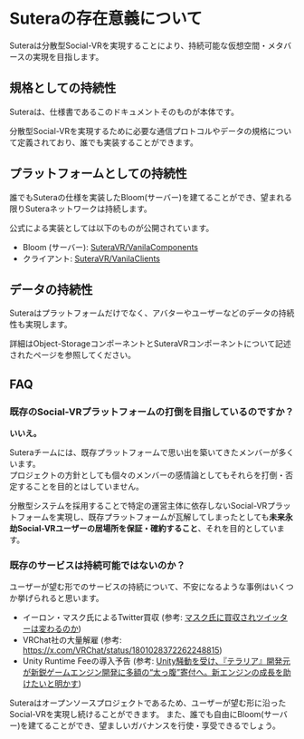 # Suteraの存在意義について

Suteraは分散型Social-VRを実現することにより、持続可能な仮想空間・メタバースの実現を目指します。

## 規格としての持続性

Suteraは、仕様書であるこのドキュメントそのものが本体です。

分散型Social-VRを実現するために必要な通信プロトコルやデータの規格について定義されており、誰でも実装することができます。

## プラットフォームとしての持続性

誰でもSuteraの仕様を実装したBloom(サーバー)を建てることができ、望まれる限りSuteraネットワークは持続します。

公式による実装としては以下のものが公開されています。
- Bloom (サーバー): [SuteraVR/VanilaComponents](https://github.com/SuteraVR/VanilaComponents)
- クライアント: [SuteraVR/VanilaClients](https://github.com/SuteraVR/VanilaClients)

## データの持続性

Suteraはプラットフォームだけでなく、アバターやユーザーなどのデータの持続性も実現します。

詳細はObject-StorageコンポーネントとSuteraVRコンポーネントについて記述されたページを参照してください。

## FAQ

### 既存のSocial-VRプラットフォームの打倒を目指しているのですか？

**いいえ。**

Suteraチームには、既存プラットフォームで思い出を築いてきたメンバーが多くいます。  
プロジェクトの方針としても個々のメンバーの感情論としてもそれらを打倒・否定することを目的とはしていません。

分散型システムを採用することで特定の運営主体に依存しないSocial-VRプラットフォームを実現し、既存プラットフォームが瓦解してしまったとしても**未来永劫Social-VRユーザーの居場所を保証・確約すること**、それを目的としています。

### 既存のサービスは持続可能ではないのか？

ユーザーが望む形でのサービスの持続について、不安になるような事例はいくつか挙げられると思います。

- イーロン・マスク氏によるTwitter買収 (参考: [マスク氏に買収されツイッターは変わるのか](https://www.bbc.com/japanese/features-and-analysis-61227037))
- VRChat社の大量解雇 (参考: https://x.com/VRChat/status/1801028372262248815)
- Unity Runtime Feeの導入予告 (参考: [Unity騒動を受け、『テラリア』開発元が新鋭ゲームエンジン開発に多額の“太っ腹”寄付へ。新エンジンの成長を助けたいと明かす](https://automaton-media.com/articles/newsjp/20230920-265086/))

Suteraはオープンソースプロジェクトであるため、ユーザーが望む形に沿ったSocial-VRを実現し続けることができます。
また、誰でも自由にBloom(サーバー)を建てることができ、望ましいガバナンスを行使・享受できるでしょう。
